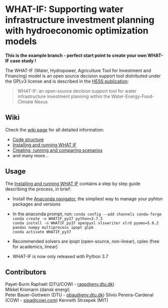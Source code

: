 # WHAT-IF: Supporting water infrastructure investment planning with hydroeconomic optimization models 

**This is the example branch - perfect start point to create your own WHAT-IF case study !**

The WHAT-IF (Water, Hydropower, Agriculture Tool for Investment and Financing) model is an open source decision support tool 
distributed under the GPLv3 license and is described in the [HESS publication](https://www.hydrol-earth-syst-sci-discuss.net/hess-2019-167/):
> WHAT-IF: an open-source decision support tool for water infrastructure investment planning within the Water-Energy-Food-Climate Nexus  

## Wiki
Check the [wiki page](https://github.com/RaphaelPB/WHAT-IF/wiki) for all detailed information:
* [Code structure](https://github.com/RaphaelPB/WHAT-IF/wiki/Code-structure)
* [Installing and running WHAT IF](https://github.com/RaphaelPB/WHAT-IF/wiki/Installing-and-running-WHAT-IF)
* [Creating, running and comparing scenarios](https://github.com/RaphaelPB/WHAT-IF/wiki/Creating,-running-and-comparing-scenarios) 
* and many more...


## Usage

The [Installing and running WHAT IF](https://github.com/RaphaelPB/WHAT-IF/wiki/Installing-and-running-WHAT-IF) contains a step by step guide describing the process, in brief:
* Install the [Anaconda navigator](https://anaconda.org/anaconda/anaconda-navigator), 
the simpliest way to manage your pyhton packages and versions
* In the anaconda prompt, run:
`conda config --add channels conda-forge`  
`conda create -n WHATIF_py37 python=3.7.3`  
`conda install -n WHATIF_py37 openpyxl xlsxwriter xlrd pyomo=5.6.2 pandas numpy multiprocess ipopt glpk`  
`conda activate WHATIF_py37`  

* Recommended solvers are ipopt (open-source, non-linear), cplex (free for academics, linear) 
* WHAT-IF is now only released with Python 3.7


## Contributors 
Payet-Burin Raphaël (DTU/COWI - rapp@env.dtu.dk)  
Mikkel Kromann (dansk energi)  
Peter Bauer-Gottwein (DTU - pbau@env.dtu.dk)
Silvio Pereira-Cardenal (COWI - sipa@cowi.com)
Kenneth Strzepek (MIT)
